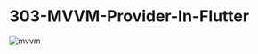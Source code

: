 # 303-MVVM-Provider-In-Flutter

![mvvm](https://user-images.githubusercontent.com/64723185/192366520-472b4d2b-1b42-4769-8fc1-da5cf65f2a27.png)
